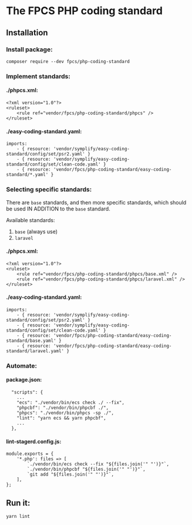 # The FPCS PHP coding standard

## Installation

### Install package:

`composer require --dev fpcs/php-coding-standard`

### Implement standards:

#### ./phpcs.xml:

```
<?xml version="1.0"?>
<ruleset>
    <rule ref="vendor/fpcs/php-coding-standard/phpcs" />
</ruleset>
```

#### ./easy-coding-standard.yaml:

```
imports:
    - { resource: 'vendor/symplify/easy-coding-standard/config/set/psr2.yaml' }
    - { resource: 'vendor/symplify/easy-coding-standard/config/set/clean-code.yaml' }
    - { resource: 'vendor/fpcs/php-coding-standard/easy-coding-standard/*.yaml' }
```

### Selecting specific standards:

There are `base` standards, and then more specific standards, which should be used IN ADDITION to the `base` standard.

Available standards:

1. `base` (always use)
1. `laravel`

#### ./phpcs.xml:

```
<?xml version="1.0"?>
<ruleset>
    <rule ref="vendor/fpcs/php-coding-standard/phpcs/base.xml" />
    <rule ref="vendor/fpcs/php-coding-standard/phpcs/laravel.xml" />
</ruleset>
```

#### ./easy-coding-standard.yaml:

```
imports:
    - { resource: 'vendor/symplify/easy-coding-standard/config/set/psr2.yaml' }
    - { resource: 'vendor/symplify/easy-coding-standard/config/set/clean-code.yaml' }
    - { resource: 'vendor/fpcs/php-coding-standard/easy-coding-standard/base.yaml' }
    - { resource: 'vendor/fpcs/php-coding-standard/easy-coding-standard/laravel.yaml' }
```

### Automate:

#### package.json:

```
  "scripts": {
    ...
    "ecs": "./vendor/bin/ecs check ./ --fix",
    "phpcbf": "./vendor/bin/phpcbf ./",
    "phpcs": "./vendor/bin/phpcs -sp ./",
    "lint": "yarn ecs && yarn phpcbf",
    ...
  },
```

#### lint-stagerd.config.js:

```
module.exports = {
    '*.php': files => [
        `./vendor/bin/ecs check --fix "${files.join('" "')}"`,
        `./vendor/bin/phpcbf "${files.join('" "')}"`,
        `git add "${files.join('" "')}"`,
    ],
};
```

## Run it:

`yarn lint`
